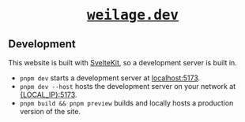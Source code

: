 <h1 align="center"><pre><a target="_blank" href="https://weilage.dev">weilage.dev</a></pre></h1>

## Development
This website is built with <a target="_blank" href="https://kit.svelte.dev">SvelteKit</a>, so a development server is built in.
- `pnpm dev` starts a development server at <a target="_blank" href="http://localhost:5173">localhost:5173</a>.
- `pnpm dev --host` hosts the development server on your network at <a target="_blank" href="about:blank">{LOCAL_IP}:5173</a>.
- `pnpm build && pnpm preview` builds and locally hosts a production version of the site.